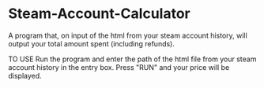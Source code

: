 # Steam-Account-Calculator
A program that, on input of the html from your steam account history, will output your total amount spent (including refunds).

TO USE
Run the program and enter the path of the html file from your steam account history in the entry box. Press "RUN" and your price will be displayed. 

